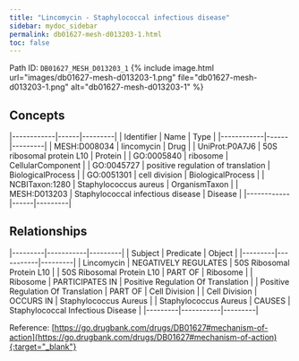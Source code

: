 ```yaml
---
title: "Lincomycin - Staphylococcal infectious disease"
sidebar: mydoc_sidebar
permalink: db01627-mesh-d013203-1.html
toc: false 
---
```



Path ID: `DB01627_MESH_D013203_1`
{% include image.html url="images/db01627-mesh-d013203-1.png" file="db01627-mesh-d013203-1.png" alt="db01627-mesh-d013203-1" %}

## Concepts

|------------|------|---------|
| Identifier | Name | Type    |
|------------|------|---------|
| MESH:D008034 | lincomycin | Drug |
| UniProt:P0A7J6 | 50S ribosomal protein L10 | Protein |
| GO:0005840 | ribosome | CellularComponent |
| GO:0045727 | positive regulation of translation | BiologicalProcess |
| GO:0051301 | cell division | BiologicalProcess |
| NCBITaxon:1280 | Staphylococcus aureus | OrganismTaxon |
| MESH:D013203 | Staphylococcal infectious disease | Disease |
|------------|------|---------|

## Relationships

|---------|-----------|---------|
| Subject | Predicate | Object  |
|---------|-----------|---------|
| Lincomycin | NEGATIVELY REGULATES | 50S Ribosomal Protein L10 |
| 50S Ribosomal Protein L10 | PART OF | Ribosome |
| Ribosome | PARTICIPATES IN | Positive Regulation Of Translation |
| Positive Regulation Of Translation | PART OF | Cell Division |
| Cell Division | OCCURS IN | Staphylococcus Aureus |
| Staphylococcus Aureus | CAUSES | Staphylococcal Infectious Disease |
|---------|-----------|---------|

Reference: [https://go.drugbank.com/drugs/DB01627#mechanism-of-action](https://go.drugbank.com/drugs/DB01627#mechanism-of-action){:target="_blank"}